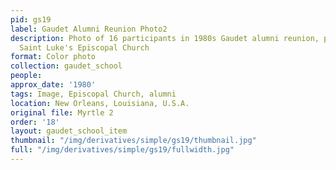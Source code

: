 ```yaml
---
pid: gs19
label: Gaudet Alumni Reunion Photo2
description: Photo of 16 participants in 1980s Gaudet alumni reunion, possibly at
  Saint Luke's Episcopal Church
format: Color photo
collection: gaudet_school
people: 
approx_date: '1980'
tags: Image, Episcopal Church, alumni
location: New Orleans, Louisiana, U.S.A.
original file: Myrtle 2
order: '18'
layout: gaudet_school_item
thumbnail: "/img/derivatives/simple/gs19/thumbnail.jpg"
full: "/img/derivatives/simple/gs19/fullwidth.jpg"
---
```

